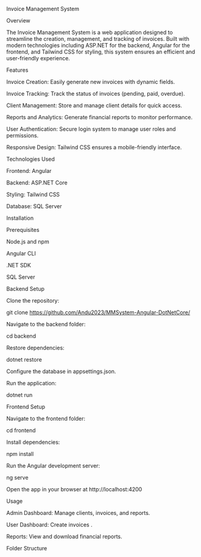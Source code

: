 
Invoice Management System

Overview

The Invoice Management System is a web application designed to streamline the creation, 
management, and tracking of invoices.
Built with modern technologies including ASP.NET for the backend, 
Angular for the frontend, and 
Tailwind CSS for styling, this system ensures an efficient and user-friendly experience.

Features

Invoice Creation: Easily generate new invoices with dynamic fields.

Invoice Tracking: Track the status of invoices (pending, paid, overdue).

Client Management: Store and manage client details for quick access.

Reports and Analytics: Generate financial reports to monitor performance.

User Authentication: Secure login system to manage user roles and permissions.

Responsive Design: Tailwind CSS ensures a mobile-friendly interface.

Technologies Used

Frontend: Angular

Backend: ASP.NET Core

Styling: Tailwind CSS

Database: SQL Server

Installation

Prerequisites

Node.js and npm

Angular CLI

.NET SDK

SQL Server

Backend Setup

Clone the repository:

git clone https://github.com/Andu2023/MMSystem-Angular-DotNetCore/

Navigate to the backend folder:

cd backend

Restore dependencies:

dotnet restore

Configure the database in appsettings.json.

Run the application:

dotnet run

Frontend Setup

Navigate to the frontend folder:

cd frontend

Install dependencies:

npm install

Run the Angular development server:

ng serve

Open the app in your browser at http://localhost:4200

Usage

Admin Dashboard: Manage clients, invoices, and reports.

User Dashboard: Create invoices .

Reports: View and download financial reports.

Folder Structure
